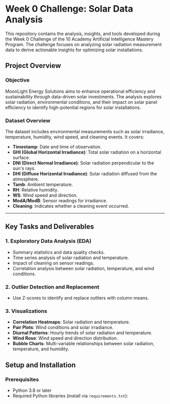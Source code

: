 # Week 0 Challenge: Solar Data Analysis

This repository contains the analysis, insights, and tools developed during the Week 0 Challenge of the 10 Academy Artificial Intelligence Mastery Program. The challenge focuses on analyzing solar radiation measurement data to derive actionable insights for optimizing solar installations.

## Project Overview

### Objective
MoonLight Energy Solutions aims to enhance operational efficiency and sustainability through data-driven solar investments. The analysis explores solar radiation, environmental conditions, and their impact on solar panel efficiency to identify high-potential regions for solar installations.

### Dataset Overview
The dataset includes environmental measurements such as solar irradiance, temperature, humidity, wind speed, and cleaning events. It covers:
- **Timestamp**: Date and time of observation.
- **GHI (Global Horizontal Irradiance)**: Total solar radiation on a horizontal surface.
- **DNI (Direct Normal Irradiance)**: Solar radiation perpendicular to the sun's rays.
- **DHI (Diffuse Horizontal Irradiance)**: Solar radiation diffused from the atmosphere.
- **Tamb**: Ambient temperature.
- **RH**: Relative humidity.
- **WS**: Wind speed and direction.
- **ModA/ModB**: Sensor readings for irradiance.
- **Cleaning**: Indicates whether a cleaning event occurred.


---

## Key Tasks and Deliverables

### 1. Exploratory Data Analysis (EDA)
- Summary statistics and data quality checks.
- Time series analysis of solar radiation and temperature.
- Impact of cleaning on sensor readings.
- Correlation analysis between solar radiation, temperature, and wind conditions.

### 2. Outlier Detection and Replacement
- Use Z-scores to identify and replace outliers with column means.

### 3. Visualizations
- **Correlation Heatmaps**: Solar radiation and temperature.
- **Pair Plots**: Wind conditions and solar irradiance.
- **Diurnal Patterns**: Hourly trends of solar radiation and temperature.
- **Wind Rose**: Wind speed and direction distribution.
- **Bubble Charts**: Multi-variable relationships between solar radiation, temperature, and humidity.

## Setup and Installation

### Prerequisites
- Python 3.8 or later
- Required Python libraries (install via `requirements.txt`):
  


